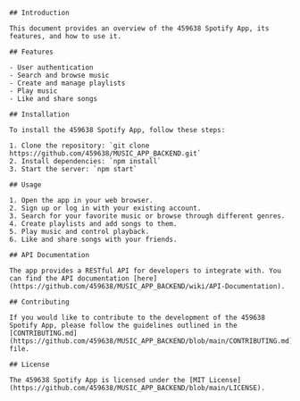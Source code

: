     ## Introduction

    This document provides an overview of the 459638 Spotify App, its features, and how to use it.

    ## Features

    - User authentication
    - Search and browse music
    - Create and manage playlists
    - Play music
    - Like and share songs

    ## Installation

    To install the 459638 Spotify App, follow these steps:

    1. Clone the repository: `git clone https://github.com/459638/MUSIC_APP_BACKEND.git`
    2. Install dependencies: `npm install`
    3. Start the server: `npm start`

    ## Usage

    1. Open the app in your web browser.
    2. Sign up or log in with your existing account.
    3. Search for your favorite music or browse through different genres.
    4. Create playlists and add songs to them.
    5. Play music and control playback.
    6. Like and share songs with your friends.

    ## API Documentation

    The app provides a RESTful API for developers to integrate with. You can find the API documentation [here](https://github.com/459638/MUSIC_APP_BACKEND/wiki/API-Documentation).

    ## Contributing

    If you would like to contribute to the development of the 459638 Spotify App, please follow the guidelines outlined in the [CONTRIBUTING.md](https://github.com/459638/MUSIC_APP_BACKEND/blob/main/CONTRIBUTING.md) file.

    ## License

    The 459638 Spotify App is licensed under the [MIT License](https://github.com/459638/MUSIC_APP_BACKEND/blob/main/LICENSE).